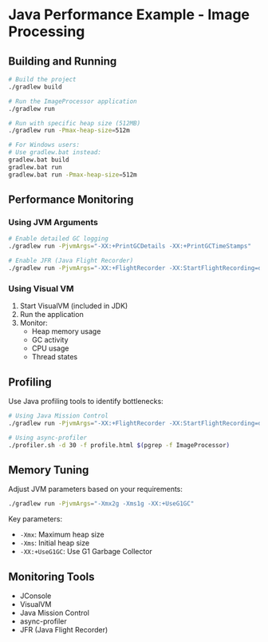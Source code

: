 # Java Performance Example - Image Processing

## Building and Running

```bash
# Build the project
./gradlew build

# Run the ImageProcessor application
./gradlew run

# Run with specific heap size (512MB)
./gradlew run -Pmax-heap-size=512m

# For Windows users:
# Use gradlew.bat instead:
gradlew.bat build
gradlew.bat run
gradlew.bat run -Pmax-heap-size=512m
```

## Performance Monitoring

### Using JVM Arguments
```bash
# Enable detailed GC logging
./gradlew run -PjvmArgs="-XX:+PrintGCDetails -XX:+PrintGCTimeStamps"

# Enable JFR (Java Flight Recorder)
./gradlew run -PjvmArgs="-XX:+FlightRecorder -XX:StartFlightRecording=duration=60s,filename=recording.jfr"
```

### Using Visual VM
1. Start VisualVM (included in JDK)
2. Run the application
3. Monitor:
    - Heap memory usage
    - GC activity
    - CPU usage
    - Thread states

## Profiling

Use Java profiling tools to identify bottlenecks:

```bash
# Using Java Mission Control
./gradlew run -PjvmArgs="-XX:+FlightRecorder -XX:StartFlightRecording=duration=60s,filename=recording.jfr"

# Using async-profiler
./profiler.sh -d 30 -f profile.html $(pgrep -f ImageProcessor)
```

## Memory Tuning

Adjust JVM parameters based on your requirements:
```bash
./gradlew run -PjvmArgs="-Xmx2g -Xms1g -XX:+UseG1GC"
```

Key parameters:
- `-Xmx`: Maximum heap size
- `-Xms`: Initial heap size
- `-XX:+UseG1GC`: Use G1 Garbage Collector

## Monitoring Tools
- JConsole
- VisualVM
- Java Mission Control
- async-profiler
- JFR (Java Flight Recorder)

